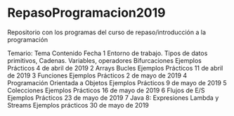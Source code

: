 # RepasoProgramacion2019
Repositorio con los programas del curso de repaso/introducción a la programación

Temario:
Tema
Contenido
Fecha
1
Entorno de trabajo.
Tipos de datos primitivos, Cadenas. Variables, operadores Bifurcaciones
Ejemplos Prácticos
4 de abril de 2019
2
Arrays
Bucles 
Ejemplos Prácticos
11 de abril de 2019
3
Funciones
Ejemplos Prácticos
2 de mayo de 2019
4
Programación Orientada a Objetos
Ejemplos Prácticos
9 de mayo de 2019
5
Colecciones
Ejemplos Prácticos
16 de mayo de 2019
6
Flujos de E/S
Ejemplos Prácticos
23 de mayo de 2019
7
Java 8: Expresiones Lambda y Streams
Ejemplos prácticos
30 de mayo de 2019
